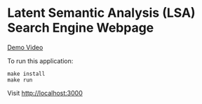 # Latent Semantic Analysis (LSA) Search Engine Webpage

[Demo Video]()

To run this application:

```
make install
make run
```
Visit [http://localhost:3000](http://localhost:3000)

